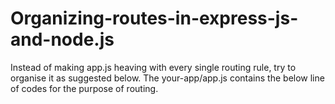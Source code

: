 # Organizing-routes-in-express-js-and-node.js
 Instead of making app.js heaving with every single routing rule, try to organise it as suggested below. The your-app/app.js contains the below line of codes for the purpose of routing.

